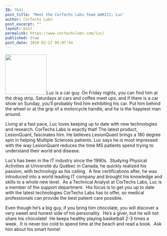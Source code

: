 ```yaml
---
ID: 7641
post_title: 'Meet the CorTechs Labs Team &#8211; Luc'
author: CorTechs Labs
post_excerpt: ""
layout: post
permalink: https://www.cortechslabs.com/luc/
published: true
post_date: 2018-02-27 05:07:44
---
```

<img class="size-full wp-image-7642 alignright" src="https://www.cortechslabs.com/wp-content/uploads/2018/02/Luc.jpg" alt="" width="131" height="127" />Luc is a car guy. On Friday nights, you can find him at the drag strip, Saturdays at cars and coffee meet ups, and if there is a car show on Sunday, you’ll probably find him exhibiting his car. Put him behind the wheel or at the grip of a motorcycle handle, and he is the happiest man around.

Living at a fast pace, Luc loves keeping up to date with new technologies and research. CorTechs Labs is exactly that! The latest product, LesionQuant, fascinates him. He believes LesionQuant brings a 180 degree spin in helping Multiple Sclerosis patients. Luc says he is most impressed with the way LesionQuant reduces the time MS patients spend trying to understand their world and disease.

Luc’s has been in the IT industry since the 1990s.  Studying Physical Activities at Université du Québec in Canada, he quickly realized his passion, with technology as his calling.  A few certifications after, he was introduced into a world leading IT company and brought his knowledge and skills to a whole new level.  As a Technical Analyst at CorTechs Labs, Luc is a member of the support department.  His focus is to get you up to date with the latest technologies CorTechs Labs has to offer, so medical professionals can provide the best patient care possible.

Even though he’s a big guy, if you bring him chocolate, you will discover a very sweet and honest side of his personality.  He’s a giver, but he will not share his chocolate!  He keeps healthy playing basketball 2-3 times a week.  It is never too cold to spend time at the beach and read a book.  Ask him about his smart home!